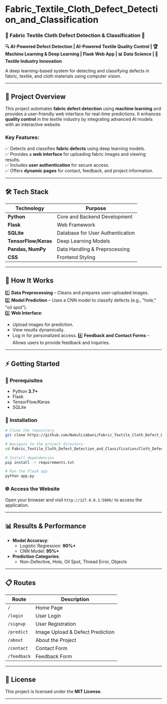 # Fabric_Textile_Cloth_Defect_Detection_and_Classification

### **🧵 Fabric Textile Cloth Defect Detection & Classification 🚀**  
**🔍 AI-Powered Defect Detection | AI-Powered Textile Quality Control | 🏆 Machine Learning & Deep Learning | Flask Web App | 📊 Data Science | 👕 Textile Industry Innovation**

A deep learning-based system for detecting and classifying defects in fabric, textile, and cloth materials using computer vision.

---

## **📌 Project Overview**
This project automates **fabric defect detection** using **machine learning** and provides a user-friendly web interface for real-time predictions. It enhances **quality control** in the textile industry by integrating advanced AI models with an interactive website.

### **Key Features:**
✅ Detects and classifies **fabric defects** using deep learning models.  
✅ Provides a **web interface** for uploading fabric images and viewing results.  
✅ Includes **user authentication** for secure access.  
✅ Offers **dynamic pages** for contact, feedback, and project information.

---

## **🛠️ Tech Stack**
| Technology  | Purpose |
|-------------|----------------|
| **Python** | Core and Backend Development |
| **Flask** | Web Framework |
| **SQLite** | Database for User Authentication |
| **TensorFlow/Keras** | Deep Learning Models |
| **Pandas, NumPy** | Data Handling & Preprocessing |
| **CSS** | Frontend Styling |

---

## **🚀 How It Works**
1️⃣ **Data Preprocessing** – Cleans and prepares user-uploaded images.  
2️⃣ **Model Prediction** – Uses a CNN model to classify defects (e.g., "hole," "oil spot").  
3️⃣ **Web Interface**:
   - Upload images for prediction.
   - View results dynamically.
   - Log in for personalized access.
4️⃣ **Feedback and Contact Forms** – Allows users to provide feedback and inquiries.

---

## **⚡ Getting Started**
### **🔧 Prerequisites**
- Python **3.7+**
- Flask
- TensorFlow/Keras
- SQLite

### **📌 Installation**
```bash
# Clone the repository
git clone https://github.com/NakulLimbani/Fabric_Textile_Cloth_Defect_Detection_and_Classification.git

# Navigate to the project directory
cd Fabric_Textile_Cloth_Defect_Detection_and_Classification/Cloth_Defects_Detection

# Install dependencies
pip install -r requirements.txt

# Run the Flask app
python app.py
```

### **🌐 Access the Website**
Open your browser and visit `http://127.0.0.1:5000/` to access the application.

---

## **📊 Results & Performance**
- **Model Accuracy**:  
  - Logistic Regression: **90%+**  
  - CNN Model: **95%+**  
- **Prediction Categories**:  
  - Non-Defective, Hole, Oil Spot, Thread Error, Objects  

---

## **📋 Routes**
| Route            | Description                        |
|-------------------|------------------------------------|
| `/`              | Home Page                         |
| `/login`         | User Login                        |
| `/signup`        | User Registration                 |
| `/predict`       | Image Upload & Defect Prediction  |
| `/about`         | About the Project                 |
| `/contact`       | Contact Form                      |
| `/feedback`      | Feedback Form                     |

---

## **📜 License**
This project is licensed under the **MIT License**.

---
